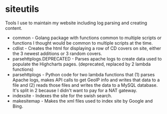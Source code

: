 # siteutils
Tools I use to maintain my website including log parsing and creating content.
<ul>
<li>common - Golang package with functions common to multiple scripts or functions I thought would be common to multiple scripts at the time.
<li>cdlist - Creates the html for displaying a row of CD covers on site, either the 3 newest additions or 3 random covers.
<li>parsehttplogs.DEPRECATED - Parses apache logs to create data used to populate the Highcharts pages. (deprecated, replaced by 2 lambda functions)
<li>parsehttplogs - Python code for two lambda functions that (1) parses Apache logs, makes API calls to get GeoIP info and writes that data to a file and (2) reads those files and writes the data to a MySQL database. It's split in 2 because I didn't want to pay for a NAT gateway.
<li>indexsite - Indexes the site for the swish search.
<li>makesitemap - Makes the xml files used to index site by Google and Bing.
<ul>
